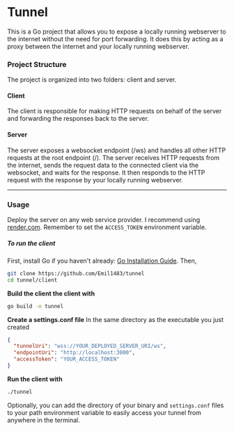 # Tunnel

This is a Go project that allows you to expose a locally running webserver to the internet without the need for port forwarding. It does this by acting as a proxy between the internet and your locally running webserver.

### Project Structure

The project is organized into two folders: client and server.

#### Client

The client is responsible for making HTTP requests on behalf of the server and forwarding the responses back to the server.

#### Server

The server exposes a websocket endpoint (/ws) and handles all other HTTP requests at the root endpoint (/). The server receives HTTP requests from the internet, sends the request data to the connected client via the websocket, and waits for the response. It then responds to the HTTP request with the response by your locally running webserver.

---

### Usage

Deploy the server on any web service provider. I recommend using [render.com](https://render.com/). Remember to set the `ACCESS_TOKEN` environment variable.

##### To run the client

First, install Go if you haven't already: [Go Installation Guide](https://go.dev/doc/install). Then,

```bash
git clone https://github.com/Emil1483/tunnel
cd tunnel/client
```

**Build the client the client with**

```bash
go build -o tunnel
```

**Create a settings.conf file** In the same directory as the executable you just created

```json
{
  "tunnelUri": "wss://YOUR_DEPLOYED_SERVER_URI/ws",
  "endpointUri": "http://localhost:3000",
  "accessToken": "YOUR_ACCESS_TOKEN"
}
```

**Run the client with**

```bash
./tunnel
```

Optionally, you can add the directory of your binary and `settings.conf` files to your path environment variable to easily access your tunnel from anywhere in the terminal.
